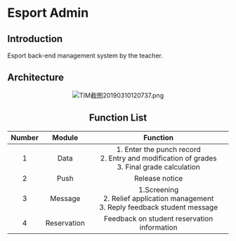 # Esport Admin

## Introduction

Esport back-end management system by the teacher.

## Architecture

<div align="center">

![TIM截图20190310120737.png](https://i.loli.net/2019/03/10/5c848da00732f.png)

## Function List

| Number |   Module    |                                             Function                                             |
| :----: | :---------: | :----------------------------------------------------------------------------------------------: |
|   1    |    Data     | 1. Enter the punch record <br>2. Entry and modification of grades <br>3. Final grade calculation |
|   2    |    Push     |                                          Release notice                                          |
|   3    |   Message   |                         1.Screening<br/>2. Relief application management <br>3. Reply  feedback student message |
|   4    | Reservation |                           Feedback on student reservation information                            |
